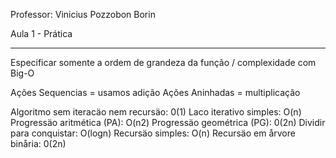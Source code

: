 Professor: Vinicius Pozzobon Borin

Aula 1 - Prática

---

Especificar somente a ordem de grandeza da função / complexidade com Big-O

Ações Sequencias = usamos adição
Ações Aninhadas = multiplicação

Algoritmo sem iteracäo nem recursäo: 0(1)
Laco iterativo simples: O(n)
Progressäo aritmética (PA): O(n2)
Progressäo geométrica (PG): 0(2n)
Dividir para conquistar: O(logn)
Recursäo simples: O(n)
Recursäo em årvore binåria: 0(2n)

